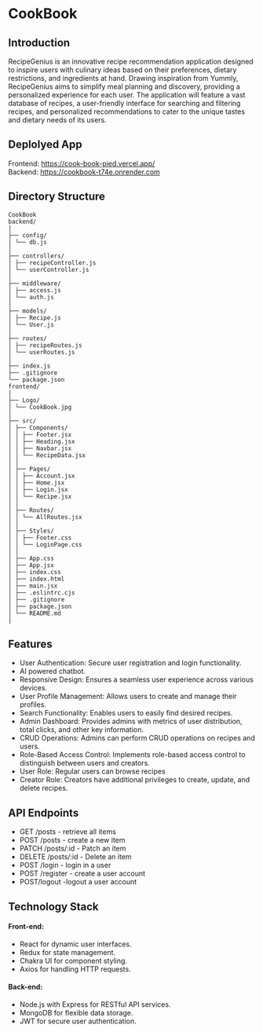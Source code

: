 # CookBook

## Introduction

RecipeGenius is an innovative recipe recommendation application designed to inspire users with culinary ideas based on their preferences, dietary restrictions, and ingredients at hand. Drawing inspiration from Yummly, RecipeGenius aims to simplify meal planning and discovery, providing a personalized experience for each user. The application will feature a vast database of recipes, a user-friendly interface for searching and filtering recipes, and personalized recommendations to cater to the unique tastes and dietary needs of its users.

## Deplolyed App

Frontend: https://cook-book-pied.vercel.app/
<br>
Backend: https://cookbook-t74e.onrender.com

## Directory Structure

```
CookBook
backend/
│
├── config/
│ └── db.js
│
├── controllers/
│ ├── recipeController.js
│ └── userController.js
│
├── middleware/
│ ├── access.js
│ └── auth.js
│
├── models/
│ ├── Recipe.js
│ └── User.js
│
├── routes/
│ ├── recipeRoutes.js
│ └── userRoutes.js
│
├── index.js
├── .gitignore
└── package.json
frontend/
│
├── Logo/
│ └── CookBook.jpg
│
├── src/
│ ├── Components/
│ │ ├── Footer.jsx
│ │ ├── Heading.jsx
│ │ ├── Navbar.jsx
│ │ └── RecipeData.jsx
│ │
│ ├── Pages/
│ │ ├── Account.jsx
│ │ ├── Home.jsx
│ │ ├── Login.jsx
│ │ └── Recipe.jsx
│ │
│ ├── Routes/
│ │ └── AllRoutes.jsx
│ │
│ ├── Styles/
│ │ ├── Footer.css
│ │ └── LoginPage.css
│ │
│ ├── App.css
│ ├── App.jsx
│ ├── index.css
│ ├── index.html
│ ├── main.jsx
│ ├── .eslintrc.cjs
│ ├── .gitignore
│ ├── package.json
│ └── README.md
│
```

## Features

- User Authentication: Secure user registration and login functionality.
- AI powered chatbot.
- Responsive Design: Ensures a seamless user experience across various devices.
- User Profile Management: Allows users to create and manage their profiles.
- Search Functionality: Enables users to easily find desired recipes.
- Admin Dashboard: Provides admins with metrics of user distribution, total clicks, and other key information.
- CRUD Operations: Admins can perform CRUD operations on recipes and users.
- Role-Based Access Control: Implements role-based access control to distinguish between users and creators.
- User Role: Regular users can browse recipes
- Creator Role: Creators have additional privileges to create, update, and delete recipes.

## API Endpoints

- GET /posts - retrieve all items
- POST /posts - create a new item
- PATCH /posts/:id - Patch an item
- DELETE /posts/:id - Delete an item
- POST /login - login in a user
- POST /register - create a user account
- POST/logout -logout a user account

## Technology Stack

#### Front-end:

- React for dynamic user interfaces.
- Redux for state management.
- Chakra UI for component styling.
- Axios for handling HTTP requests.

#### Back-end:

- Node.js with Express for RESTful API services.
- MongoDB for flexible data storage.
- JWT for secure user authentication.
